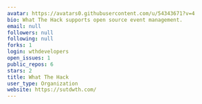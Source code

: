```yaml
---
avatar: https://avatars0.githubusercontent.com/u/54343671?v=4
bio: What The Hack supports open source event management.
email: null
followers: null
following: null
forks: 1
login: wthdevelopers
open_issues: 1
public_repos: 6
stars: 2
title: What The Hack
user_type: Organization
website: https://sutdwth.com/
---
```

